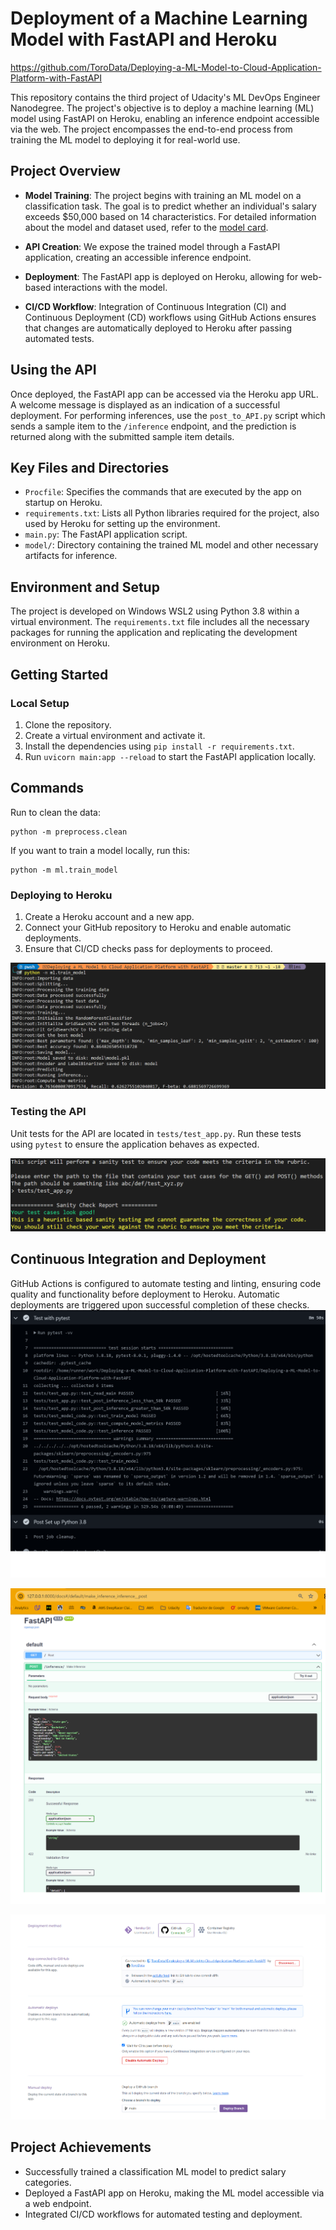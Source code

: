 # Deployment of a Machine Learning Model with FastAPI and Heroku

https://github.com/ToroData/Deploying-a-ML-Model-to-Cloud-Application-Platform-with-FastAPI

This repository contains the third project of Udacity's ML DevOps Engineer Nanodegree. The project's objective is to deploy a machine learning (ML) model using FastAPI on Heroku, enabling an inference endpoint accessible via the web. The project encompasses the end-to-end process from training the ML model to deploying it for real-world use.

## Project Overview

- **Model Training**: The project begins with training an ML model on a classification task. The goal is to predict whether an individual's salary exceeds $50,000 based on 14 characteristics. For detailed information about the model and dataset used, refer to the [model card](link-to-model-card).

- **API Creation**: We expose the trained model through a FastAPI application, creating an accessible inference endpoint.

- **Deployment**: The FastAPI app is deployed on Heroku, allowing for web-based interactions with the model.

- **CI/CD Workflow**: Integration of Continuous Integration (CI) and Continuous Deployment (CD) workflows using GitHub Actions ensures that changes are automatically deployed to Heroku after passing automated tests.

## Using the API

Once deployed, the FastAPI app can be accessed via the Heroku app URL. A welcome message is displayed as an indication of a successful deployment. For performing inferences, use the `post_to_API.py` script which sends a sample item to the `/inference` endpoint, and the prediction is returned along with the submitted sample item details.

## Key Files and Directories

- `Procfile`: Specifies the commands that are executed by the app on startup on Heroku.
- `requirements.txt`: Lists all Python libraries required for the project, also used by Heroku for setting up the environment.
- `main.py`: The FastAPI application script.
- `model/`: Directory containing the trained ML model and other necessary artifacts for inference.

## Environment and Setup

The project is developed on Windows WSL2 using Python 3.8 within a virtual environment. The `requirements.txt` file includes all the necessary packages for running the application and replicating the development environment on Heroku.

## Getting Started

### Local Setup

1. Clone the repository.
2. Create a virtual environment and activate it.
3. Install the dependencies using `pip install -r requirements.txt`.
4. Run `uvicorn main:app --reload` to start the FastAPI application locally.


## Commands
Run to clean the data:

```
python -m preprocess.clean
```

If you want to train a model locally, run this:

```
python -m ml.train_model
```


### Deploying to Heroku

1. Create a Heroku account and a new app.
2. Connect your GitHub repository to Heroku and enable automatic deployments.
3. Ensure that CI/CD checks pass for deployments to proceed.

![screenshots/train_model.png](screenshots/train_model.png)

### Testing the API

Unit tests for the API are located in `tests/test_app.py`. Run these tests using `pytest` to ensure the application behaves as expected.

![screenshots/test_app.png](screenshots/test_app.png)

## Continuous Integration and Deployment

GitHub Actions is configured to automate testing and linting, ensuring code quality and functionality before deployment to Heroku. Automatic deployments are triggered upon successful completion of these checks.
![screenshots/github.png](screenshots/github.png)

![screenshots/fast_api.png](screenshots/fastapi.png)

![screenshots/cd.png](screenshots/cd.png)

## Project Achievements

- Successfully trained a classification ML model to predict salary categories.
- Deployed a FastAPI app on Heroku, making the ML model accessible via a web endpoint.
- Integrated CI/CD workflows for automated testing and deployment.
